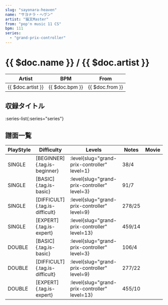 ```yaml
---
slug: "sayonara-heaven"
name: "サヨナラ・ヘヴン"
artist: "猫叉Master"
from: "pop'n music 11 CS"
bpm: 111
series:
  - "grand-prix-controller"
---
```


# {{ $doc.name }} / {{ $doc.artist }}

|Artist|BPM|From|
|------|---|----|
|{{ $doc.artist }}|{{ $doc.bpm }}|{{ $doc.from }}|

## 収録タイトル

:series-list{:series="series"}

## 譜面一覧

|PlayStyle|Difficulty|Levels|Notes|Movie|
|---------|----------|------|-----|-----|
|SINGLE|[BEGINNER]{.tag.is-beginner}|<div class="field is-grouped is-grouped-multiline"> :level{slug="grand-prix-controller" level=1}</div>|38/4||
|SINGLE|[BASIC]{.tag.is-basic}|<div class="field is-grouped is-grouped-multiline"> :level{slug="grand-prix-controller" level=3}</div>|91/7||
|SINGLE|[DIFFICULT]{.tag.is-difficult}|<div class="field is-grouped is-grouped-multiline"> :level{slug="grand-prix-controller" level=9}</div>|278/25||
|SINGLE|[EXPERT]{.tag.is-expert}|<div class="field is-grouped is-grouped-multiline"> :level{slug="grand-prix-controller" level=13}</div>|459/14||
|DOUBLE|[BASIC]{.tag.is-basic}|<div class="field is-grouped is-grouped-multiline"> :level{slug="grand-prix-controller" level=3}</div>|106/4||
|DOUBLE|[DIFFICULT]{.tag.is-difficult}|<div class="field is-grouped is-grouped-multiline"> :level{slug="grand-prix-controller" level=9}</div>|277/22||
|DOUBLE|[EXPERT]{.tag.is-expert}|<div class="field is-grouped is-grouped-multiline"> :level{slug="grand-prix-controller" level=13}</div>|455/10||
